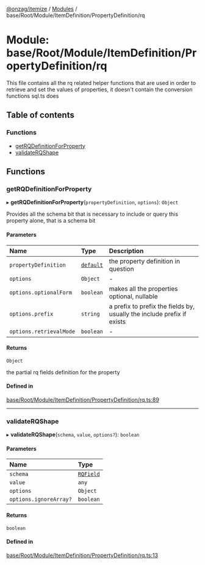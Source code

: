 [@onzag/itemize](../README.md) / [Modules](../modules.md) / base/Root/Module/ItemDefinition/PropertyDefinition/rq

# Module: base/Root/Module/ItemDefinition/PropertyDefinition/rq

This file contains all the rq related helper functions that are used in order to
retrieve and set the values of properties, it doesn't contain the conversion functions
sql.ts does

## Table of contents

### Functions

- [getRQDefinitionForProperty](base_Root_Module_ItemDefinition_PropertyDefinition_rq.md#getrqdefinitionforproperty)
- [validateRQShape](base_Root_Module_ItemDefinition_PropertyDefinition_rq.md#validaterqshape)

## Functions

### getRQDefinitionForProperty

▸ **getRQDefinitionForProperty**(`propertyDefinition`, `options`): `Object`

Provides all the schema bit that is necessary to include or query
this property alone, that is a schema bit

#### Parameters

| Name | Type | Description |
| :------ | :------ | :------ |
| `propertyDefinition` | [`default`](../classes/base_Root_Module_ItemDefinition_PropertyDefinition.default.md) | the property definition in question |
| `options` | `Object` | - |
| `options.optionalForm` | `boolean` | makes all the properties optional, nullable |
| `options.prefix` | `string` | a prefix to prefix the fields by, usually the include prefix if exists |
| `options.retrievalMode` | `boolean` | - |

#### Returns

`Object`

the partial rq fields definition for the property

#### Defined in

[base/Root/Module/ItemDefinition/PropertyDefinition/rq.ts:89](https://github.com/onzag/itemize/blob/59702dd5/base/Root/Module/ItemDefinition/PropertyDefinition/rq.ts#L89)

___

### validateRQShape

▸ **validateRQShape**(`schema`, `value`, `options?`): `boolean`

#### Parameters

| Name | Type |
| :------ | :------ |
| `schema` | [`RQField`](../interfaces/base_Root_rq.RQField.md) |
| `value` | `any` |
| `options` | `Object` |
| `options.ignoreArray?` | `boolean` |

#### Returns

`boolean`

#### Defined in

[base/Root/Module/ItemDefinition/PropertyDefinition/rq.ts:13](https://github.com/onzag/itemize/blob/59702dd5/base/Root/Module/ItemDefinition/PropertyDefinition/rq.ts#L13)

